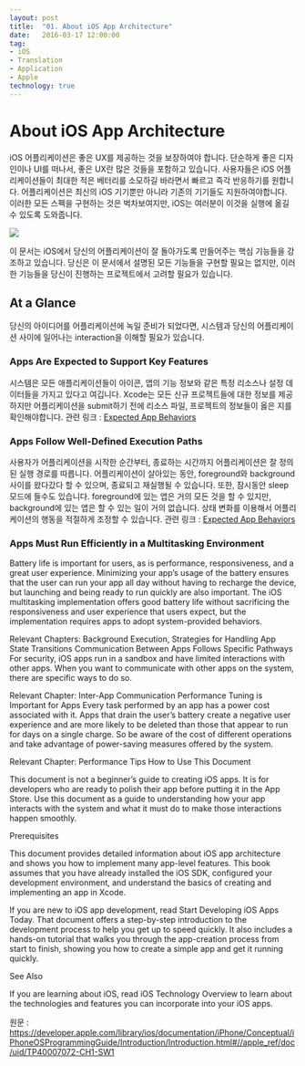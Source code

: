 ```yaml
---
layout: post
title:  "01. About iOS App Architecture"
date:   2016-03-17 12:00:00
tag:
- iOS
- Translation
- Application
- Apple
technology: true
---
```


# About iOS App Architecture

iOS 어플리케이션은 좋은 UX를 제공하는 것을 보장하여야 합니다. 단순하게 좋은 디자인이나 UI를 떠나서, 좋은 UX란 많은 것들을 포함하고 있습니다. 사용자들은 iOS 어플리케이션들이 최대한 적은 베터리를 소모하길 바라면서 빠르고 즉각 반응하기를 원합니다. 어플리케이션은 최신의 iOS 기기뿐만 아니라 기존의 기기들도 지원하여야합니다. 이러한 모든 스펙을 구현하는 것은 벅차보여지만, iOS는 여러분이 이것을 실행에 옮길 수 있도록 도와줍니다.

![](https://developer.apple.com/library/ios/documentation/iPhone/Conceptual/iPhoneOSProgrammingGuide/Art/ios_pg_intro_2x.png)

이 문서는 iOS에서 당신의 어플리케이션이 잘 돌아가도록 만들어주는 핵심 기능들을 강조하고 있습니다. 당신은 이 문서에서 설명된 모든 기능들을 구현할 필요는 없지만, 이러한 기능들을 당신이 진행하는 프로젝트에서 고려할 필요가 있습니다.

## At a Glance
당신의 아이디어를 어플리케이션에 녹일 준비가 되었다면, 시스템과 당신의 어플리케이션 사이에 일어나는 interaction을 이해할 필요가 있습니다.

### Apps Are Expected to Support Key Features
시스템은 모든 애플리케이션들이 아이콘, 앱의 기능 정보와 같은 특정 리소스나 설정 데이터들을 가지고 있다고 여깁니다. Xcode는 모든 신규 프로젝트들에 대한 정보를 제공하지만 어플리케이션을 submit하기 전에 리소스 파일, 프로젝트의 정보들이 옳은 지를 확인해야합니다.
관련 링크 : [Expected App Behaviors](https://developer.apple.com/library/ios/documentation/iPhone/Conceptual/iPhoneOSProgrammingGuide/ExpectedAppBehaviors/ExpectedAppBehaviors.html#//apple_ref/doc/uid/TP40007072-CH3-SW2)


### Apps Follow Well-Defined Execution Paths
사용자가 어플리케이션을 시작한 순간부터, 종료하는 시간까지 어플리케이션은 잘 정의된 실행 경로를 따릅니다. 어플리케이션이 살아있는 동안, foreground와 background 사이를 왔다갔다 할 수 있으며, 종료되고 재실행될 수 있습니다. 또한, 잠시동안 sleep 모드에 들수도 있습니다. foreground에 있는 앱은 거의 모든 것을 할 수 있지만, background에 있는 앱은 할 수 있는 일이 거의 없습니다. 상태 변화를 이용해서 어플리케이션의 행동을 적절하게 조정할 수 있습니다.
관련 링크 : [Expected App Behaviors](https://developer.apple.com/library/ios/documentation/iPhone/Conceptual/iPhoneOSProgrammingGuide/TheAppLifeCycle/TheAppLifeCycle.html#//apple_ref/doc/uid/TP40007072-CH2-SW1)

### Apps Must Run Efficiently in a Multitasking Environment
Battery life is important for users, as is performance, responsiveness, and a great user experience. Minimizing your app’s usage of the battery ensures that the user can run your app all day without having to recharge the device, but launching and being ready to run quickly are also important. The iOS multitasking implementation offers good battery life without sacrificing the responsiveness and user experience that users expect, but the implementation requires apps to adopt system-provided behaviors.

Relevant Chapters: Background Execution, Strategies for Handling App State Transitions
Communication Between Apps Follows Specific Pathways
For security, iOS apps run in a sandbox and have limited interactions with other apps. When you want to communicate with other apps on the system, there are specific ways to do so.

Relevant Chapter: Inter-App Communication
Performance Tuning is Important for Apps
Every task performed by an app has a power cost associated with it. Apps that drain the user’s battery create a negative user experience and are more likely to be deleted than those that appear to run for days on a single charge. So be aware of the cost of different operations and take advantage of power-saving measures offered by the system.

Relevant Chapter: Performance Tips
How to Use This Document

This document is not a beginner’s guide to creating iOS apps. It is for developers who are ready to polish their app before putting it in the App Store. Use this document as a guide to understanding how your app interacts with the system and what it must do to make those interactions happen smoothly.

Prerequisites

This document provides detailed information about iOS app architecture and shows you how to implement many app-level features. This book assumes that you have already installed the iOS SDK, configured your development environment, and understand the basics of creating and implementing an app in Xcode.

If you are new to iOS app development, read Start Developing iOS Apps Today. That document offers a step-by-step introduction to the development process to help you get up to speed quickly. It also includes a hands-on tutorial that walks you through the app-creation process from start to finish, showing you how to create a simple app and get it running quickly.

See Also

If you are learning about iOS, read iOS Technology Overview to learn about the technologies and features you can incorporate into your iOS apps.




원문 : https://developer.apple.com/library/ios/documentation/iPhone/Conceptual/iPhoneOSProgrammingGuide/Introduction/Introduction.html#//apple_ref/doc/uid/TP40007072-CH1-SW1
